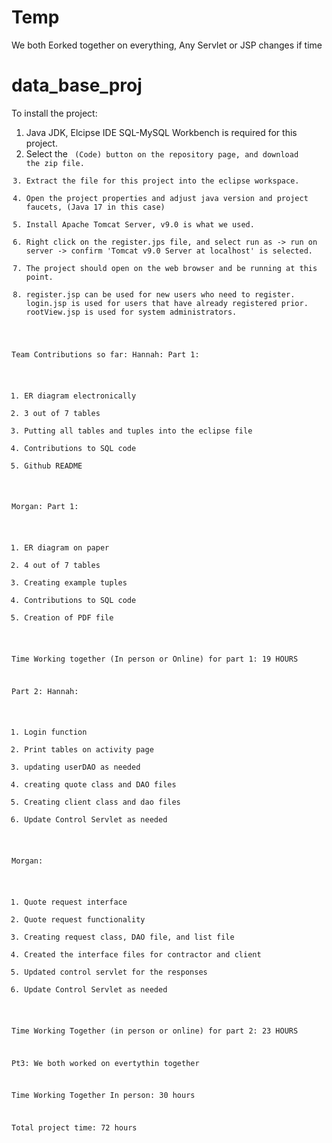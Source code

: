 # Temp
We both Eorked together on everything, 
Any Servlet or JSP changes if time

# data_base_proj

To install the project:
1) Java JDK, Elcipse IDE SQL-MySQL Workbench is required for this project.
2) Select the <Code> (Code) button on the repository page, and download the zip file.
3) Extract the file for this project into the eclipse workspace.
4) Open the project properties and adjust java version and project faucets, (Java 17 in this case)
5) Install Apache Tomcat Server, v9.0 is what we used.
6) Right click on the register.jps file, and select run as -> run on server -> confirm 'Tomcat v9.0 Server at localhost' is selected.
7) The project should open on the web browser and be running at this point.
8) register.jsp can be used for new users who need to register. login.jsp is used for users that have already registered prior. rootView.jsp is used for system administrators. 

Team Contributions so far:
Hannah:
Part 1:
1) ER diagram electronically
2) 3 out of 7 tables
3) Putting all tables and tuples into the eclipse file
4) Contributions to SQL code
5) Github README

Morgan:
Part 1:
1) ER diagram on paper
2) 4 out of 7 tables
3) Creating example tuples
4) Contributions to SQL code
5) Creation of PDF file 

Time Working together (In person or Online) for part 1: 19 HOURS 

Part 2:
Hannah:
1) Login function
2) Print tables on activity page
3) updating userDAO as needed
4) creating quote class and DAO files
6) Creating client class and dao files
7) Update Control Servlet as needed

Morgan:
1) Quote request interface
2) Quote request functionality
3) Creating request class, DAO file, and list file
4) Created the interface files for contractor and client
5) Updated control servlet for the responses
6) Update Control Servlet as needed


Time Working Together (in person or online) for part 2: 23 HOURS

Pt3:
We both worked on evertythin together

Time Working Together In person: 30 hours

Total project time: 72 hours
